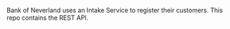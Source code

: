 Bank of Neverland uses an Intake Service to register their customers. This repo contains the REST API.
